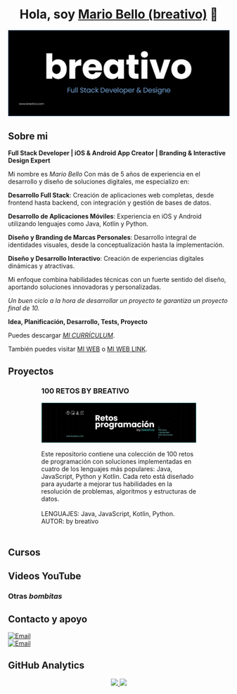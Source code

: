 <div align="center">
<h1 align="center">Hola, soy <a href="https://breativo.com">Mario Bello (breativo)</a> 👋</h1>
</div>

![Banner breativo](/img/header_breativo.png)

## Sobre mi
**Full Stack Developer | iOS & Android App Creator | Branding & Interactive Design Expert**

Mi nombre es *Mario Bello* Con más de 5 años de experiencia en el desarrollo y diseño de soluciones digitales, me especializo en:

**Desarrollo Full Stack**: Creación de aplicaciones web completas, desde frontend hasta backend, con integración y gestión de bases de datos.

**Desarrollo de Aplicaciones Móviles**: Experiencia en iOS y Android utilizando lenguajes como Java, Kotlin y Python.
    
**Diseño y Branding de Marcas Personales**: Desarrollo integral de identidades visuales, desde la conceptualización hasta la implementación.
    
**Diseño y Desarrollo Interactivo**: Creación de experiencias digitales dinámicas y atractivas.

Mi enfoque combina habilidades técnicas con un fuerte sentido del diseño, aportando soluciones innovadoras y personalizadas.

*Un buen ciclo a la hora de desarrollar un proyecto te garantiza un proyecto final de 10.*
</br>

**Idea, Planificación, Desarrollo, Tests, Proyecto**
</br>


Puedes descargar [*MI CURRÍCULUM*](pdf/curriculum%20Mario%20Bello%20García.pdf).
</br>

También puedes visitar [MI WEB](https://www.breativo.com) o [MI WEB LINK](https://www.breativo.com).

## Proyectos
<div style="width: 70%; margin: 0 auto;">
  <table style="width: 100%; border-collapse: collapse; margin: 20px auto;">
    <tr>
        <div style="">
        <h3 style="">100 RETOS BY BREATIVO</h2>
        <a href="https://github.com/breativo/100retos_bybreativo" target="_blank" style="margin-right: 10px;">
        <img src="img/retos_bybreativo.png" alt="100 RETOS BY BREATIVO" width="" style=""/>
        </a>
        <p>
        Este repositorio contiene una colección de 100 retos de programación con soluciones implementadas en cuatro de los lenguajes más populares: Java, JavaScript, Python y Kotlin. Cada reto está diseñado para ayudarte a mejorar tus habilidades en la resolución de problemas, algoritmos y estructuras de datos.
        </br>
        </br>
        <stronge>LENGUAJES: Java, JavaScript, Kotlin, Python.</stronge>
        </br>
        <stronge>AUTOR: by breativo</stronge>
        </p>
        </div>
    </tr>
    
      
    
  </table>
</div>



## Cursos


## Videos YouTube

### Otras *bombitas* 


## Contacto y apoyo

[![Email](https://img.shields.io/badge/email_personal-mariobellogarcia@breativo.com-0149fc?style=for-the-badge&logo=gmail&logoColor=white&labelColor=101010)](mailto:mariobellogarcia@breativo.com)
</BR>
[![Email](https://img.shields.io/badge/email-breativo@breativo.com-0149fc?style=for-the-badge&logo=gmail&logoColor=white&labelColor=101010)](mailto:breativo@breativo.com)

## GitHub Analytics

<p align="center">
<a href="https://github.com/breativo">
  <img height="140em" src="https://github-readme-stats-eight-theta.vercel.app/api?username=breativo&show_icons=true&theme=algolia&include_all_commits=true&count_private=true"/>
  <img height="140em" src="https://github-readme-stats-eight-theta.vercel.app/api/top-langs/?username=breativo&layout=compact&langs_count=8&theme=algolia"/>
</a>
</p>